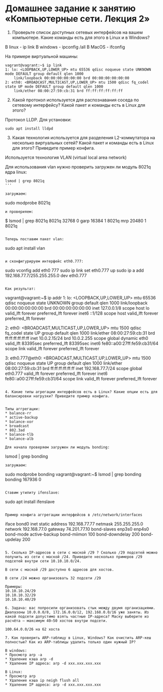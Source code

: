 # Домашнее задание к занятию «Компьютерные сети. Лекция 2»

1. Проверьте список доступных сетевых интерфейсов на вашем компьютере. Какие команды есть для этого в Linux и в Windows?

В linux - ip link
В windows - ipconfig /all
В MacOS - ifconfig

На примере виртуальной машины:

```
vagrant@vagrant:~$ ip link
1: lo: <LOOPBACK,UP,LOWER_UP> mtu 65536 qdisc noqueue state UNKNOWN mode DEFAULT group default qlen 1000
    link/loopback 00:00:00:00:00:00 brd 00:00:00:00:00:00
2: eth0: <BROADCAST,MULTICAST,UP,LOWER_UP> mtu 1500 qdisc fq_codel state UP mode DEFAULT group default qlen 1000
    link/ether 08:00:27:59:cb:31 brd ff:ff:ff:ff:ff:ff
```

2. Какой протокол используется для распознавания соседа по сетевому интерфейсу? Какой пакет и команды есть в Linux для этого?

Протокол LLDP. Для установки:

```
sudo apt install lldpd
```

3. Какая технология используется для разделения L2-коммутатора на несколько виртуальных сетей? Какой пакет и команды есть в Linux для этого? Приведите пример конфига.

Используется технология VLAN (virtual local area network)

Для использования vlan нужно проверить загружен ли модуль 8021q ядра linux:

```
lsmod | grep 8021q
'''

загружаем:
```
sudo modprobe 8021q
```
и проверияем:
```
$ lsmod | grep 8021q
8021q                  32768  0
garp                   16384  1 8021q
mrp                    20480  1 8021q
```

Теперь поставим пакет vlan:
```
sudo apt install vlan
```

и сконфигурируем интерфейс eth0.777:

```
sudo vconfig add eth0 777
sudo ip link set eth0.777 up
sudo ip a add 192.168.77.7/255.255.255.0 dev eth0.777
```

Как результат:

```
vagrant@vagrant:~$ ip addr
1: lo: <LOOPBACK,UP,LOWER_UP> mtu 65536 qdisc noqueue state UNKNOWN group default qlen 1000
    link/loopback 00:00:00:00:00:00 brd 00:00:00:00:00:00
    inet 127.0.0.1/8 scope host lo
       valid_lft forever preferred_lft forever
    inet6 ::1/128 scope host 
       valid_lft forever preferred_lft forever

2: eth0: <BROADCAST,MULTICAST,UP,LOWER_UP> mtu 1500 qdisc fq_codel state UP group default qlen 1000
    link/ether 08:00:27:59:cb:31 brd ff:ff:ff:ff:ff:ff
    inet 10.0.2.15/24 brd 10.0.2.255 scope global dynamic eth0
       valid_lft 83395sec preferred_lft 83395sec
    inet6 fe80::a00:27ff:fe59:cb31/64 scope link 
       valid_lft forever preferred_lft forever

3: eth0.777@eth0: <BROADCAST,MULTICAST,UP,LOWER_UP> mtu 1500 qdisc noqueue state UP group default qlen 1000
    link/ether 08:00:27:59:cb:31 brd ff:ff:ff:ff:ff:ff
    inet 192.168.77.7/24 scope global eth0.777
       valid_lft forever preferred_lft forever
    inet6 fe80::a00:27ff:fe59:cb31/64 scope link 
       valid_lft forever preferred_lft forever
```

4. Какие типы агрегации интерфейсов есть в Linux? Какие опции есть для балансировки нагрузки? Приведите пример конфига.


Типы аггрегации:
* balance-rr
* active-backup
* balance-xor
* broadcast
* 802.3ad
* balance-tlb
* balance-alb

Для начала проверяем загружен ли модуль bonding:

```
lsmod | grep bonding
```
загружаем:

```
sudo modprobe bonding
vagrant@vagrant:~$ lsmod | grep bonding
bonding               167936  0
```

Ставим утилиту ifenslave:

```
sudo apt install ifenslave
```

Пример конфига аггрегации интерфейсов в /etc/network/interfaces

```
iface bond0 inet static
    address 192.168.77.77
    netmask 255.255.255.0
    network 192.168.77.0
    gateway 74.201.77.10
    bond-slaves enp3s0 enp4s0
    bond-mode active-backup
    bond-miimon 100
    bond-downdelay 200
    bond-updelay 200
```

5. Сколько IP-адресов в сети с маской /29 ? Сколько /29 подсетей можно получить из сети с маской /24. Приведите несколько примеров /29 подсетей внутри сети 10.10.10.0/24.

В сети с маской /29 доступно 6 адресов для хостов.

В сети /24 можно организовать 32 подсети /29

Примеры:
10.10.10.24/29
10.10.10.32/29
10.10.10.40/29

6. Задача: вас попросили организовать стык между двумя организациями. Диапазоны 10.0.0.0/8, 172.16.0.0/12, 192.168.0.0/16 уже заняты. Из какой подсети допустимо взять частные IP-адреса? Маску выберите из расчёта — максимум 40–50 хостов внутри подсети.

100.64.0.0/26 на 62 хоста

7. Как проверить ARP-таблицу в Linux, Windows? Как очистить ARP-кеш полностью? Как из ARP-таблицы удалить только один нужный IP?

В windows: 
* Просмотр arp -a
* Удаление кэша arp -d
* Удаление IP адреса: arp -d xxx.xxx.xxx.xxx

В Linux:
* Просмотр arp
* Удаление кэша ip neigh flush all
* Удаление IP адреса: arp -d xxx.xxx.xxx.xxx

